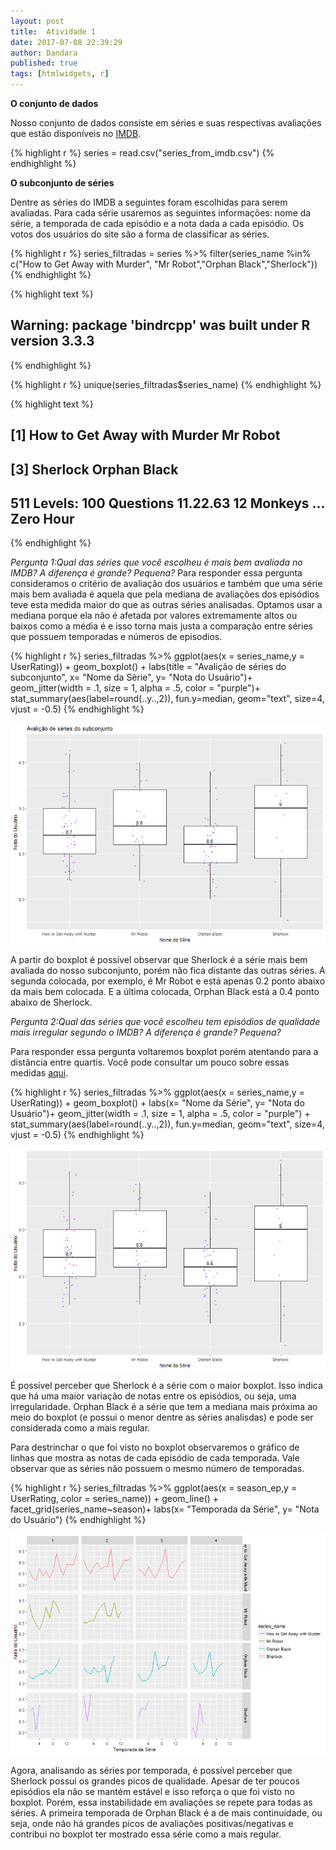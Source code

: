 ```yaml
---
layout: post
title:  Atividade 1
date: 2017-07-08 22:39:29
author: Dandara
published: true
tags: [htmlwidgets, r]
---
```








**O conjunto de dados**

Nosso conjunto de dados consiste em séries e suas respectivas avaliações que estão disponíveis no [IMDB](http://imdb.com).

{% highlight r %}
series = read.csv("series_from_imdb.csv")
{% endhighlight %}


**O subconjunto de séries**

Dentre as séries do IMDB a seguintes foram escolhidas para serem avaliadas. Para cada série usaremos as seguintes informações: nome da série, a temporada de cada episódio e a nota dada a cada episódio. Os votos dos usuários do site são a forma de classificar as séries.

{% highlight r %}
series_filtradas = series %>% filter(series_name %in% c("How to Get Away with Murder", "Mr Robot","Orphan Black","Sherlock"))
{% endhighlight %}



{% highlight text %}
## Warning: package 'bindrcpp' was built under R version 3.3.3
{% endhighlight %}



{% highlight r %}
unique(series_filtradas$series_name)
{% endhighlight %}



{% highlight text %}
## [1] How to Get Away with Murder Mr Robot                   
## [3] Sherlock                    Orphan Black               
## 511 Levels: 100 Questions 11.22.63 12 Monkeys ... Zero Hour
{% endhighlight %}


*Pergunta 1:Qual das séries que você escolheu é mais bem avaliada no IMDB? A diferença é grande? Pequena?*
Para responder essa pergunta consideramos o critério de avaliação dos usuários e também que uma série mais bem avaliada é aquela que pela mediana de avaliações dos episódios teve esta medida maior do que as outras séries analisadas. Optamos usar a mediana porque ela não é afetada por valores extremamente altos ou baixos como a média é e isso torna mais justa a comparação entre séries que possuem temporadas e números de episodios.

{% highlight r %}
series_filtradas %>%
  ggplot(aes(x = series_name,y = UserRating)) + geom_boxplot() + labs(title = "Avalição de séries do subconjunto", x= "Nome da Série", y= "Nota do Usuário")+ geom_jitter(width = .1, size = 1, alpha = .5, color = "purple")+  stat_summary(aes(label=round(..y..,2)), fun.y=median, geom="text", size=4, vjust = -0.5)
{% endhighlight %}

![plot of chunk unnamed-chunk-4](/figure/source/primeira-postagem/2017-07-08-primeiro-post/unnamed-chunk-4-1.png)

A partir do boxplot é possível observar que Sherlock é a série mais bem avaliada do nosso subconjunto, porém não fica distante das outras séries. A segunda colocada, por exemplo, é Mr Robot e está apenas 0.2 ponto abaixo da mais bem colocada. E a última colocada, Orphan Black está a 0.4 ponto abaixo de Sherlock. 

*Pergunta 2:Qual das séries que você escolheu tem episódios de qualidade mais irregular segundo o IMDB? A diferença é grande? Pequena?*

Para responder essa pergunta voltaremos boxplot porém atentando para a distância entre quartis. Você pode consultar um pouco sobre essas medidas [aqui](http://www.escolaedti.com.br/o-que-e-um-box-plot/). 

{% highlight r %}
series_filtradas %>%
  ggplot(aes(x = series_name,y = UserRating)) + geom_boxplot() + labs(x= "Nome da Série", y= "Nota do Usuário")+ geom_jitter(width = .1, size = 1, alpha = .5, color = "purple") +  stat_summary(aes(label=round(..y..,2)), fun.y=median, geom="text", size=4, vjust = -0.5)
{% endhighlight %}

![plot of chunk unnamed-chunk-5](/figure/source/primeira-postagem/2017-07-08-primeiro-post/unnamed-chunk-5-1.png)

É possível perceber que Sherlock é a série com o maior boxplot. Isso indica que há uma maior variação de notas entre os episódios, ou seja, uma irregularidade. Orphan Black é a série que tem a mediana mais próxima ao meio do boxplot (e possui o menor dentre as séries analisdas) e pode ser considerada como a mais regular.

Para destrinchar o que foi visto no boxplot observaremos o gráfico de linhas que mostra as notas de cada episódio de cada temporada. Vale observar que as séries não possuem o mesmo número de temporadas.



{% highlight r %}
series_filtradas %>%
  ggplot(aes(x = season_ep,y = UserRating, color = series_name)) + geom_line() + facet_grid(series_name~season)+ labs(x= "Temporada da Série", y= "Nota do Usuário")
{% endhighlight %}

![plot of chunk unnamed-chunk-6](/figure/source/primeira-postagem/2017-07-08-primeiro-post/unnamed-chunk-6-1.png)

Agora, analisando as séries por temporada, é possível perceber que Sherlock possui os grandes picos de qualidade. Apesar de ter poucos episódios ela não se mantém estável e isso reforça o que foi visto no boxplot. Porém, essa instabilidade em avaliações se repete para todas as séries. A primeira temporada de Orphan Black é a de mais continuidade, ou seja, onde não há grandes picos de avaliações positivas/negativas e contribui no boxplot ter mostrado essa série como a mais regular.
